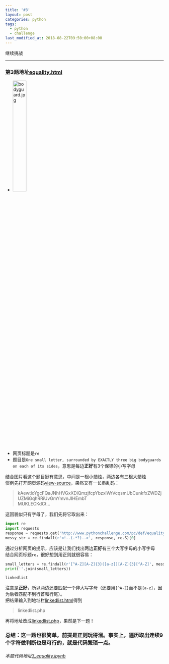 ```yaml
---
title: '#3'
layout: post
categories: python
tags:
  - python
  - challenge
last_modified_at: 2018-08-22T09:50:00+08:00
---
```

继续挑战

---
### 第3题地址[equality.html](http://www.pythonchallenge.com/pc/def/equality.html)
* <img src="http://www.pythonchallenge.com/pc/def/bodyguard.jpg" alt="bodyguard.jpg" width="30%" height="30%">
* 网页标题是`re`
* 题目是`One small letter, surrounded by EXACTLY three big bodyguards on each of its sides`，意思是每边**正好**有3个保镖的小写字母

结合图片看这个题目挺有意思，中间是一根小蜡烛，两边各有三根大蜡烛<br>
惯例先打开网页源码[view-source](view-source:http://www.pythonchallenge.com/pc/def/equality.html)，果然又有一长串乱码：
> kAewtloYgcFQaJNhHVGxXDiQmzjfcpYbzxlWrVcqsmUbCunkfxZWDZjUZMiGqhRRiUvGmYmvnJIHEmbT<br>
> MUKLECKdCt...

这回貌似只有字母了，我们先将它取出来：


```python
import re
import requests
response = requests.get('http://www.pythonchallenge.com/pc/def/equality.html').content.decode('utf-8')
messy_str = re.findall(r'<!--(.*?)-->', response, re.S)[0]
```

通过分析网页的提示，应该是让我们找出两边**正好**有三个大写字母的小写字母<br>
结合网页标题`re`，很好想到用正则就很容易：


```python
small_letters = re.findall(r'[^A-Z][A-Z]{3}([a-z])[A-Z]{3}[^A-Z]', messy_str)
print(''.join(small_letters))
```

    linkedlist
    

注意是**正好**，所以两边还要匹配一个非大写字母（还要用`[^A-Z]`而不是`[a-z]`，因为后者匹配不到行首和行尾）。<br>
把结果输入到地址栏[linkedlist.html](http://www.pythonchallenge.com/pc/def/linkedlist.html)得到
> linkedlist.php

再将地址改成[linkedlist.php](http://www.pythonchallenge.com/pc/def/linkedlist.php)，果然是下一题！

### 总结：这一题也很简单，前提是正则玩得溜。事实上，遍历取出连续9个字符做判断也是可行的，就是代码繁琐一点。
###### 本题代码地址[3_equality.ipynb](https://github.com/StevenPZChan/pythonchallenge/blob/notebook/nbfiles/3_equality.ipynb)
